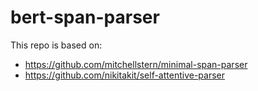 # bert-span-parser

This repo is based on:

- https://github.com/mitchellstern/minimal-span-parser
- https://github.com/nikitakit/self-attentive-parser

